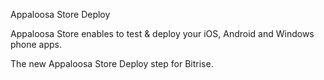 Appaloosa Store Deploy

Appaloosa Store enables to test & deploy your iOS, Android and Windows phone apps.

The new Appaloosa Store Deploy step for Bitrise.